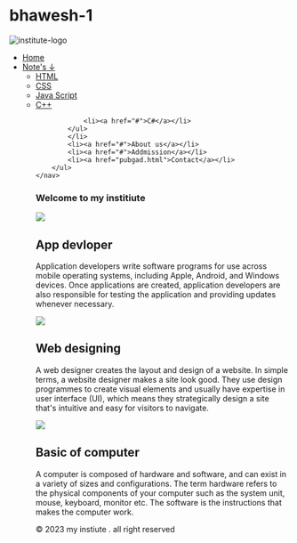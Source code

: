 # bhawesh-1
<!DOCTYPE html>
<html lang="en">
<head>
    <meta charset="UTF-8">
    <meta name="viewport" content="width=device-width, initial-scale=1.0">
    <title>Document</title>
    <link rel="stylesheet" href="pubg.css">
    <link rel="stylesheet" href="https://cdnjs.cloudflare.com/ajax/libs/font-awesome/6.5.1/css/all.min.css



    ">
</head>
<body>
   <header>
    <div class="logo">
        <img src="save.jpg" alt="institute-logo">
    </div><nav>
        <ul>
            <li><a href="#">Home</a></li>
            <li><a href="#">Note's ↓</a>
            <ul class="dropdown">
                <li><a href="#">HTML</a></li>
                <li><a href="#">CSS</a></li>
                <li><a href="#">Java Script</a></li>
                <li><a href="#">C++</a></li>
                
                <li><a href="#">C#</a></li>
            </ul>
            </li>
            <li><a href="#">About us</a></li>
            <li><a href="#">Addmission</a></li>
            <li><a href="pubgad.html">Contact</a></li>
        </ul>
    </nav>
   </header> 
   <main>
    <section class="intro">
        <h1 id="changingText">Welcome to my institiute</h1>
    </section>
    <section class="courses">
        <div class="cover">
            <div class="box">
                <img src="app.png">
                <h2>App devloper</h2>
                <p>Application developers write software programs for use across mobile operating systems, including Apple, Android, and Windows devices. Once applications are created, application developers are also responsible for testing the application and providing updates whenever necessary.
                </p>
            </div>
            <div class="box">
                <img src="web.jpg">
                <h2>Web designing</h2>
                <p>A web designer creates the layout and design of a website. In simple terms, a website designer makes a site look good. They use design programmes to create visual elements and usually have expertise in user interface (UI), which means they strategically design a site that's intuitive and easy for visitors to navigate.
                </p>
            </div>
                <div class="box">
                    <img src="basic.jpg">
                    <h2>Basic of computer</h2>
                    <p>A computer is composed of hardware and software, and can exist in a variety of sizes and configurations. The term hardware refers to the physical components of your computer such as the system unit, mouse, keyboard, monitor etc. The software is the instructions that makes the computer work.
                    </p>
                </div>
        </div>    
    </section>
    </main>
    <footer>
        <div class="footercontainers">
            <div class="icon">
                <a href=""><i class="fa-brands fa-facebook"></i></a>
                <a href="https://instagram.com/boi.from_the.mountains?igshid=MTNiYzNiMzkwZA=="><i class="fa-brands fa-instagram"></i></a>
                <a href="https://www.snapchat.com/add/systemmmmm_hang?share_id=XlzUFdmlaCU&locale=en-GB"><i class="fa-brands fa-snapchat"></i></a>
                <a href=""><i class="fa-brands fa-twitter"></i></a>
            </div>
        </div>
        <p>&copy; 2023 my instiute . all right reserved</p>
    </footer>

   </main>
   <script>
    let changingText=document.getElementById('changingText');
let currentIndex=0;
let textArray=["Learn and Grow","Quality Education","Innotvative Programes"];
setInterval(() => {
   changingText.textContent=textArray[currentIndex];
   currentIndex=(currentIndex + 1) % textArray.length;
},2000);
   </script>
</body>
</html>
